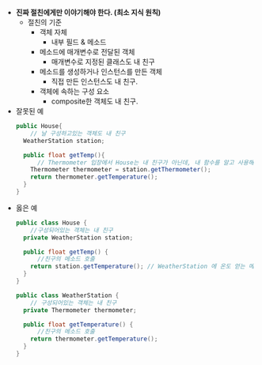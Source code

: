 - **진짜 절친에게만 이야기해야 한다. (최소 지식 원칙)**
    - 절친의 기준
        - 객체 자체
            - 내부 필드 & 메소드
        - 메소드에 매개변수로 전달된 객체
            - 매개변수로 지정된 클래스도 내 친구
        - 메소드를 생성하거나 인스턴스를 만든 객체
            - 직접 만든 인스턴스도 내 친구.
        - 객체에 속하는 구성 요소
            - composite한 객체도 내 친구.
- 잘못된 예
    ```java
    public House{
    	// 날 구성하고있는 객체도 내 친구
      WeatherStation station;
    
      public float getTemp(){
    	  // Thermometer 입장에서 House는 내 친구가 아닌데, 내 함수를 알고 사용해야 하는 상황!!!
        Thermometer thermometer = station.getThermometer();
        return thermometer.getTemperature();
      }
    }
    ```
- 옳은 예
    ```java
    public class House {
    	//구성되어있는 객체는 내 친구
      private WeatherStation station;
    
      public float getTemp() {
    	  //친구의 메소드 호출
        return station.getTemperature(); // WeatherStation 에 온도 얻는 메서드 추가
      }
    }
    
    public class WeatherStation {
    	// 구성되어있는 객체는 내 친구
      private Thermometer thermometer;
    
      public float getTemperature() {
    	  //친구의 메소드 호출
        return thermometer.getTemperature();
      }
    }
    ```